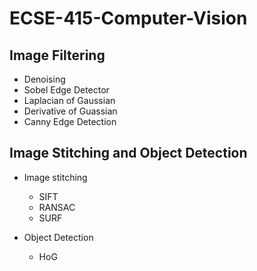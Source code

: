 # ECSE-415-Computer-Vision

## Image Filtering 
* Denoising
* Sobel Edge Detector 
* Laplacian of Gaussian 
* Derivative of Guassian 
* Canny Edge Detection 

## Image Stitching and Object Detection 
* Image stitching 
  * SIFT
  * RANSAC
  * SURF
  
* Object Detection 
  * HoG

